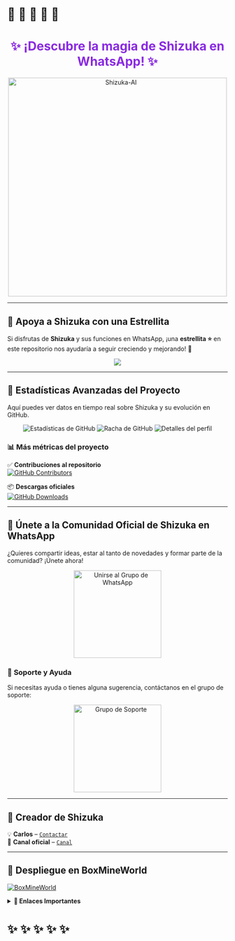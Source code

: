 # 🍁 🍁 🍁 🍁 🍁  
<h1 align="center" style="color:#8A2BE2;">✨ ¡Descubre la magia de Shizuka en WhatsApp! ✨</h1>

<p align="center">
  <img src="https://raw.githubusercontent.com/Kone457/Nexus/refs/heads/main/sss.jpg" width="500" alt="Shizuka-AI">
</p>

---

## 🌟 **Apoya a Shizuka con una Estrellita**  

Si disfrutas de **Shizuka** y sus funciones en WhatsApp, ¡una **estrellita ⭐** en este repositorio nos ayudaría a seguir creciendo y mejorando! 💖  

<p align="center">
  <a href="https://github.com/Kone457/Shizuka-AI/stargazers">
    <img src="https://img.shields.io/github/stars/Kone457/Shizuka-AI?style=for-the-badge&color=ff00ff">
  </a>
</p>

---

## 🚀 **Estadísticas Avanzadas del Proyecto**  

Aquí puedes ver datos en tiempo real sobre Shizuka y su evolución en GitHub.  

<p align="center">
  <img src="https://github-readme-stats.vercel.app/api?username=Kone457&repo=Shizuka-AI&show_icons=true&theme=tokyonight&bg_color=0D1117&title_color=ff00ff&text_color=00ffff&icon_color=f1c40f&hide_border=true" alt="Estadísticas de GitHub">
  <img src="https://github-readme-streak-stats.herokuapp.com/?user=Kone457&theme=tokyonight&background=0D1117&ring=ff00ff&fire=f1c40f&currStreakLabel=00ffff&hide_border=true" alt="Racha de GitHub">
  <img src="https://github-profile-summary-cards.vercel.app/api/cards/profile-details?username=Kone457&theme=tokyonight" alt="Detalles del perfil">
</p>

### 📊 **Más métricas del proyecto**  

✅ **Contribuciones al repositorio**  
[![GitHub Contributors](https://img.shields.io/github/contributors/Kone457/Shizuka-AI?style=for-the-badge&color=ff00ff)](https://github.com/Kone457/Shizuka-AI/graphs/contributors)  

📦 **Descargas oficiales**  
[![GitHub Downloads](https://img.shields.io/github/downloads/Kone457/Shizuka-AI/total?style=for-the-badge&color=ff00ff)](https://github.com/Kone457/Shizuka-AI/releases)  

---

## 💬 **Únete a la Comunidad Oficial de Shizuka en WhatsApp**  

¿Quieres compartir ideas, estar al tanto de novedades y formar parte de la comunidad? ¡Únete ahora!  

<p align="center">
  <a href="https://chat.whatsapp.com/BWo2qTJTePQLj6PTqMfQWp">
    <img src="./media/grupo1.png" alt="Unirse al Grupo de WhatsApp" width="200">
  </a>
</p>

### 📌 **Soporte y Ayuda**  
Si necesitas ayuda o tienes alguna sugerencia, contáctanos en el grupo de soporte:  

<p align="center">
  <a href="https://chat.whatsapp.com/EgH3eilZtqCIAjEF9G2Vgz">
    <img src="./media/grupo2.png" alt="Grupo de Soporte" width="200">
  </a>
</p>

---

## 👑 **Creador de Shizuka**  
💡 **Carlos** – [`Contactar`](https://wa.me/5355699866)  
🔗 **Canal oficial** – [`Canal`](https://whatsapp.com/channel/0029VbAVMtj2f3EFmXmrzt0v)  

---

## 🚀 **Despliegue en BoxMineWorld**  

[![BoxMineWorld](https://boxmineworld.com/img/Logo.png)](https://boxmineworld.com)  

<details>
  <summary><b>📎 Enlaces Importantes</b></summary>

🔹 **Sitio Web:** [BoxMineWorld](https://boxmineworld.com)  
🔹 **Área de Clientes:** [Dash](https://dash.boxmineworld.com)  
🔹 **Panel de Control:** [Panel](https://panel.boxmineworld.com)  
🔹 **Documentación:** [Docs](https://docs.boxmineworld.com)  
🔹 **Comunidad de Discord:** [Únete aquí](https://discord.gg/84qsr4v)  

</details>

# ✨ ✨ ✨ ✨ ✨
